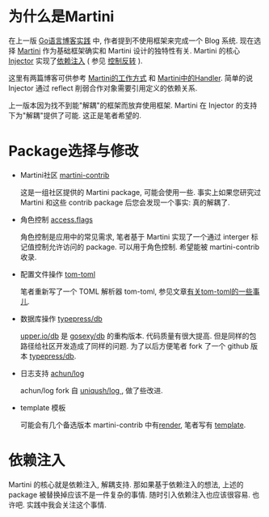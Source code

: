 为什么是Martini
===============

在上一版 [Go语言博客实践][1] 中, 作者提到不使用框架来完成一个 Blog 系统. 现在选择 [Martini][2] 作为基础框架确实和 Martini 设计的独特性有关. Martini 的核心 [Injector][3] 实现了[依赖注入][4] ( 参见 [控制反转][5] ).

这里有两篇博客可供参考 [Martini的工作方式][6] 和 [Martini中的Handler][7].
简单的说 Injector 通过 reflect 削弱合作对象需要引用定义的依赖关系. 

上一版本因为找不到能"解耦"的框架而放弃使用框架. Martini 在 Injector 的支持下为"解耦"提供了可能. 这正是笔者希望的.

Package选择与修改
=================

 - Martini社区 [martini-contrib][8]

    这是一组社区提供的 Martini package, 可能会使用一些. 事实上如果您研究过 Martini 和这些 contrib package 后您会发现一个事实: 真的解耦了.

 - 角色控制 [access.flags][9]

    角色控制是应用中的常见需求, 笔者基于 Martini 实现了一个通过 interger 标记值控制允许访问的 package. 可以用于角色控制. 希望能被 martini-contrib 收录.

 - 配置文件操作 [tom-toml][10]

    笔者重新写了一个 TOML 解析器 tom-toml, 参见文章[有关tom-toml的一些事儿][11].

 - 数据库操作 [typepress/db][12]

    [upper.io/db][13] 是 [gosexy/db][14] 的重构版本. 代码质量有很大提高. 但是同样的包路径给社区开发造成了同样的问题. 为了以后方便笔者 fork 了一个 github 版本 [typepress/db][15].

 - 日志支持 [achun/log][16]

    achun/log fork 自 [uniqush/log ][17], 做了些改进.

 - template 模板

    可能会有几个备选版本 martini-contrib 中有[render][18], 笔者写有 [template][19].

依赖注入
========

Martini 的核心就是依赖注入, 解耦支持. 那如果基于依赖注入的想法, 上述的 package 被替换掉应该不是一件复杂的事情. 随时引入依赖注入也应该很容易. 也许吧. 实践中我会关注这个事情.

  [1]: https://github.com/achun/Go-Blog-In-Action/tree/master
  [2]: https://github.com/codegangsta/martini "Martini"
  [3]: https://github.com/codegangsta/inject "inject"
  [4]: http://en.wikipedia.org/wiki/Dependency_injection "Dependency injection"
  [5]: http://zh.wikipedia.org/wiki/控制反转 "控制反转"
  [6]: http://my.oschina.net/achun/blog/192912 "Martini的工作方式"
  [7]: http://my.oschina.net/achun/blog/197546 "Martini中的Handler"
  [8]: https://github.com/martini-contrib "martini-contrib"
  [9]: https://github.com/achun/access.flags
  [10]: https://github.com/achun/tom-toml
  [11]: http://my.oschina.net/achun/blog/196953 "有关tom-toml的一些事儿"
  [12]: https://github.com/typepress/db
  [13]: https://github.com/upper/db
  [14]: https://github.com/gosexy/db
  [15]: https://github.com/typepress/db
  [16]: https://github.com/achun/log
  [17]: https://github.com/uniqush/log
  [18]: https://github.com/martini-contrib/render
  [19]: https://github.com/achun/template